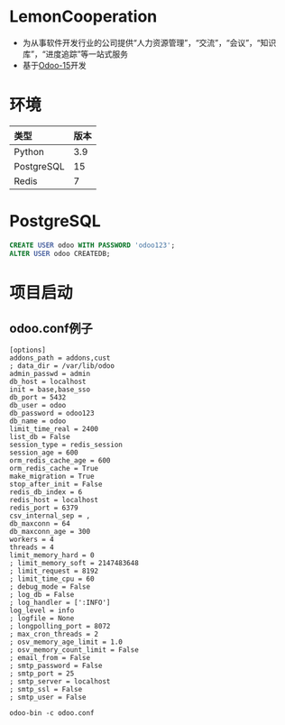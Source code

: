 # LemonCooperation

* 为从事软件开发行业的公司提供“人力资源管理”，“交流”，“会议”，“知识库”，“进度追踪”等一站式服务
* 基于[Odoo-15](www.odoo.com)开发

# 环境

| 类型         | 版本  |
|:-----------|-----|
| Python     | 3.9 |
| PostgreSQL | 15  |
| Redis      | 7   |

# PostgreSQL

```sql
CREATE USER odoo WITH PASSWORD 'odoo123';
ALTER USER odoo CREATEDB;
```

# 项目启动

## odoo.conf例子

```
[options]
addons_path = addons,cust
; data_dir = /var/lib/odoo
admin_passwd = admin
db_host = localhost
init = base,base_sso
db_port = 5432
db_user = odoo
db_password = odoo123
db_name = odoo
limit_time_real = 2400
list_db = False
session_type = redis_session
session_age = 600
orm_redis_cache_age = 600
orm_redis_cache = True
make_migration = True
stop_after_init = False
redis_db_index = 6
redis_host = localhost
redis_port = 6379
csv_internal_sep = ,
db_maxconn = 64
db_maxconn_age = 300
workers = 4
threads = 4
limit_memory_hard = 0
; limit_memory_soft = 2147483648
; limit_request = 8192
; limit_time_cpu = 60
; debug_mode = False
; log_db = False
; log_handler = [':INFO']
log_level = info
; logfile = None
; longpolling_port = 8072
; max_cron_threads = 2
; osv_memory_age_limit = 1.0
; osv_memory_count_limit = False
; email_from = False
; smtp_password = False
; smtp_port = 25
; smtp_server = localhost
; smtp_ssl = False
; smtp_user = False

```

```shell
odoo-bin -c odoo.conf
```
